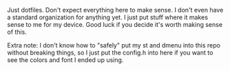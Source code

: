 Just dotfiles. Don't expect everything here to make sense.
I don't even have a standard organization for anything yet.
I just put stuff where it makes sense to me for my device.
Good luck if you decide it's worth making sense of this.

Extra note: I don't know how to "safely" put my st and dmenu into this repo without breaking things, so I just 
put the config.h into here if you want to see the colors and font I ended up using.
